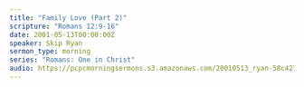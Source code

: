```yaml
---
title: "Family Love (Part 2)"
scripture: "Romans 12:9-16"
date: 2001-05-13T00:00:00Z
speaker: Skip Ryan
sermon_type: morning
series: "Romans: One in Christ"
audio: https://pcpcmorningsermons.s3.amazonaws.com/20010513_ryan-58c427e8e1633.mp3 
---
```



